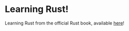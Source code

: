 # Learning Rust!

Learning Rust from the official Rust book, available [here](https://doc.rust-lang.org/book/title-page.html)!
